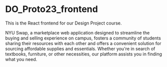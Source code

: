 # DO_Proto23_frontend
This is the React frontend for our Design Project course.

NYU Swap, a marketplace web application designed to streamline the buying and selling experience on campus, fosters a community of students sharing their resources with each other and offers a convenient solution for sourcing affordable supplies and essentials. Whether you're in search of textbooks, furniture, or other necessities, our platform assists you in finding what you need.